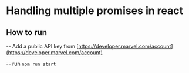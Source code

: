 # Handling multiple promises in react

## How to run

-- Add a public API key from [https://developer.marvel.com/account](https://developer.marvel.com/account)

-- run `npm run start`
